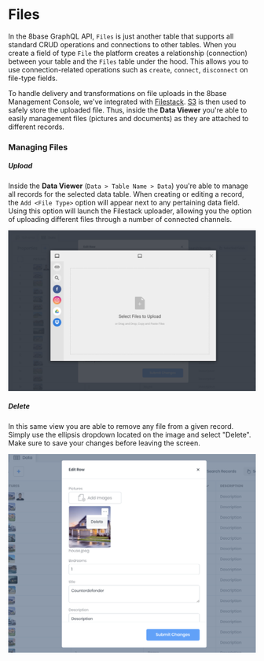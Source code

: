 # Files

In the 8base GraphQL API, `Files` is just another table that supports all standard CRUD operations and connections to other tables. When you create a field of type `File` the platform creates a relationship (connection) between your table and the `Files` table under the hood. This allows you to use connection-related operations such as `create`, `connect`, `disconnect` on file-type fields.

To handle delivery and transformations on file uploads in the 8base Management Console, we've integrated with [Filestack](https://www.filestack.com/). [S3](https://aws.amazon.com/s3/) is then used to safely store the uploaded file. Thus, inside the **Data Viewer** you're able to easily management files (pictures and documents) as they are attached to different records.

### Managing Files

##### Upload
Inside the **Data Viewer** (`Data > Table Name > Data`) you're able to manage all records for the selected data table. When creating or editing a record, the `Add <File Type>` option will appear next to any pertaining data field. Using this option will launch the Filestack uploader, allowing you the option of uploading different files through a number of connected channels.

![Data Viewer uploader with connected channels](../.gitbook/assets/data-viewer-upload.png)

##### Delete
In this same view you are able to remove any file from a given record. Simply use the ellipsis dropdown located on the image and select "Delete". Make sure to save your changes before leaving the screen.

![Delete files from a specific record](../.gitbook/assets/data-viewer-file-delete.png)
